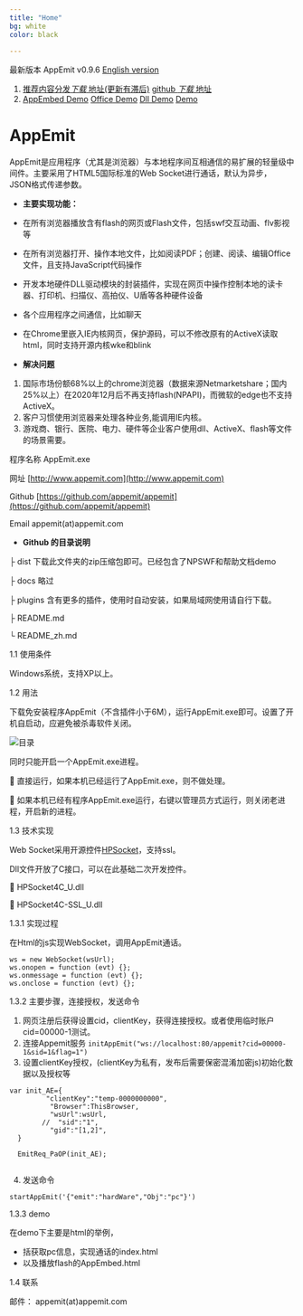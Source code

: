 ```yaml
---
title: "Home"
bg: white
color: black
 
---
```

 
最新版本 AppEmit  v0.9.6	   [ English version ](https://github.com/appemit/appemit/blob/master/README.md)

1. [推荐内容分发*下载* 地址(更新有滞后)](https://cdn.jsdelivr.net/gh/appemit/appemit@master/dist/AppEmit.zip)
   [github *下载* 地址](https://raw.githubusercontent.com/appemit/appemit/master/dist/AppEmit.zip)
2. [AppEmbed Demo](http://www.appemit.com/demo/AppEmbed.html)   [Office Demo](http://www.appemit.com/demo/office.html)  [Dll Demo](http://www.appemit.com/demo/dll.html)    [Demo](http://www.appemit.com/demo/index.html) 
 
 
 
#  AppEmit

AppEmit是应用程序（尤其是浏览器）与本地程序间互相通信的易扩展的轻量级中间件。主要采用了HTML5国际标准的Web Socket进行通话，默认为异步， JSON格式传递参数。

- **主要实现功能：**	
 - 在所有浏览器播放含有flash的网页或Flash文件，包括swf交互动画、flv影视等
 - 在所有浏览器打开、操作本地文件，比如阅读PDF；创建、阅读、编辑Office文件，且支持JavaScript代码操作
 - 开发本地硬件DLL驱动模块的封装插件，实现在网页中操作控制本地的读卡器、打印机、扫描仪、高拍仪、U盾等各种硬件设备
 - 各个应用程序之间通信，比如聊天
 - 	在Chrome里嵌入IE内核网页，保护源码，可以不修改原有的ActiveX读取html，同时支持开源内核wke和blink



- **解决问题**
  
1. 国际市场份额68%以上的chrome浏览器（数据来源Netmarketshare；国内25%以上）在2020年12月后不再支持flash(NPAPI)，而微软的edge也不支持ActiveX。
2. 客户习惯使用浏览器来处理各种业务,能调用IE内核。
3. 游戏商、银行、医院、电力、硬件等企业客户使用dll、ActiveX、flash等文件的场景需要。

程序名称	AppEmit.exe

网址	[http://www.appemit.com](http://www.appemit.com)

Github  [https://github.com/appemit/appemit](https://github.com/appemit/appemit)

Email	appemit(at)appemit.com	


- **Github 的目录说明**

 
├ dist           下载此文件夹的zip压缩包即可。已经包含了NPSWF和帮助文档demo
 
├ docs         略过
 
├ plugins      含有更多的插件，使用时自动安装，如果局域网使用请自行下载。
 
├ README.md 
 
└ README_zh.md
 

 



1.1	使用条件

Windows系统，支持XP以上。

1.2	用法

下载免安装程序AppEmit（不含插件小于6M），运行AppEmit.exe即可。设置了开机自启动，应避免被杀毒软件关闭。

![目录](https://oscimg.oschina.net/oscnet/up-96ea541fbac9804e48a290d538d8998b0c2.png)

 同时只能开启一个AppEmit.exe进程。
 
	直接运行，如果本机已经运行了AppEmit.exe，则不做处理。

	如果本机已经有程序AppEmit.exe运行，右键以管理员方式运行，则关闭老进程，开启新的进程。

1.3	技术实现

Web Socket采用开源控件[HPSocket](https://github.com/ldcsaa/HP-Socket)，支持ssl。

Dll文件开放了C接口，可以在此基础二次开发控件。

	HPSocket4C_U.dll

	HPSocket4C-SSL_U.dll

1.3.1	实现过程

在Html的js实现WebSocket，调用AppEmit通话。

```
ws = new WebSocket(wsUrl);  
ws.onopen = function (evt) {};
ws.onmessage = function (evt) {};
ws.onclose = function (evt) {};
```

1.3.2	主要步骤，连接授权，发送命令

1.	网页注册后获得设置cid，clientKey，获得连接授权。或者使用临时账户cid=00000-1测试。
2.	连接Appemit服务
     `initAppEmit("ws://localhost:80/appemit?cid=00000-1&sid=1&flag=1")`
3.	设置clientKey授权，(clientKey为私有，发布后需要保密混淆加密js)初始化数据以及授权等

```
var init_AE={
		 "clientKey":"temp-0000000000",  
		  "Browser":ThisBrowser,
		  "wsUrl":wsUrl,
		//  "sid":"1",         
		  "gid":"[1,2]",      
  }

  EmitReq_PaOP(init_AE);
  
  ```
4.	发送命令

`startAppEmit('{"emit":"hardWare","Obj":"pc"}') `

1.3.3 demo

在demo下主要是html的举例，
 - 括获取pc信息，实现通话的index.html
 - 以及播放flash的AppEmbed.html

1.4 联系
 
邮件： appemit(at)appemit.com
